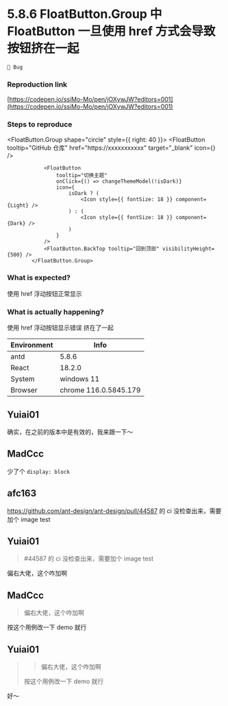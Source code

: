 # 5.8.6 FloatButton.Group 中 FloatButton 一旦使用 href 方式会导致 按钮挤在一起

`🐛 Bug`

### Reproduction link

[https://codepen.io/ssiMo-Mo/pen/jOXywJW?editors=001](https://codepen.io/ssiMo-Mo/pen/jOXywJW?editors=001)

### Steps to reproduce

<FloatButton.Group shape="circle" style={{ right: 40 }}>
<FloatButton
tooltip="GitHub 仓库"
href="https://xxxxxxxxxxx"
target="\_blank"
icon={<GithubIcon />}
/>

                <FloatButton
                    tooltip="切换主题"
                    onClick={() => changeThemeModel(!isDark)}
                    icon={
                        isDark ? (
                            <Icon style={{ fontSize: 18 }} component={Light} />
                        ) : (
                            <Icon style={{ fontSize: 18 }} component={Dark} />
                        )
                    }
                />
                <FloatButton.BackTop tooltip="回到顶部" visibilityHeight={500} />
            </FloatButton.Group>

### What is expected?

使用 href 浮动按钮正常显示

### What is actually happening?

使用 href 浮动按钮显示错误 挤在了一起

| Environment | Info                  |
| ----------- | --------------------- |
| antd        | 5.8.6                 |
| React       | 18.2.0                |
| System      | windows 11            |
| Browser     | chrome 116.0.5845.179 |

<!-- generated by ant-design-issue-helper. DO NOT REMOVE -->

## Yuiai01

确实，在之前的版本中是有效的，我来跟一下～

## MadCcc

少了个 `display: block`

## afc163

https://github.com/ant-design/ant-design/pull/44587 的 ci 没检查出来，需要加个 image test

## Yuiai01

> #44587 的 ci 没检查出来，需要加个 image test

偏右大佬，这个咋加啊

## MadCcc

> 偏右大佬，这个咋加啊

按这个用例改一下 demo 就行

## Yuiai01

> > 偏右大佬，这个咋加啊
>
> 按这个用例改一下 demo 就行

好～
